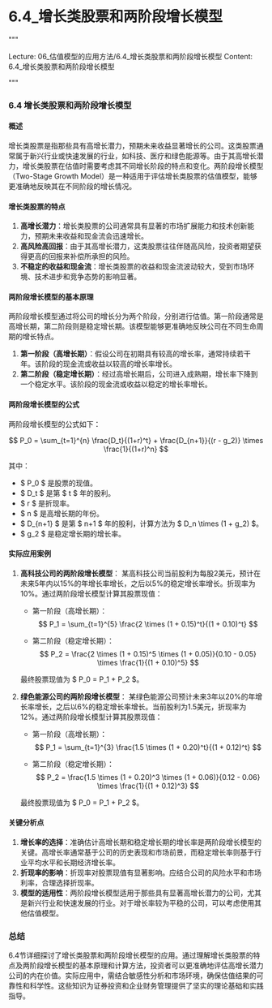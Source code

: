 # 6.4_增长类股票和两阶段增长模型

"""

Lecture: 06_估值模型的应用方法/6.4_增长类股票和两阶段增长模型
Content: 6.4_增长类股票和两阶段增长模型

"""

### 6.4 增长类股票和两阶段增长模型

#### 概述
增长类股票是指那些具有高增长潜力，预期未来收益显著增长的公司。这类股票通常属于新兴行业或快速发展的行业，如科技、医疗和绿色能源等。由于其高增长潜力，增长类股票在估值时需要考虑其不同增长阶段的特点和变化。两阶段增长模型（Two-Stage Growth Model）是一种适用于评估增长类股票的估值模型，能够更准确地反映其在不同阶段的增长情况。

#### 增长类股票的特点

1. **高增长潜力**：增长类股票的公司通常具有显著的市场扩展能力和技术创新能力，预期未来收益和现金流会迅速增长。
2. **高风险高回报**：由于其高增长潜力，这类股票往往伴随高风险，投资者期望获得更高的回报来补偿所承担的风险。
3. **不稳定的收益和现金流**：增长类股票的收益和现金流波动较大，受到市场环境、技术进步和竞争态势的影响显著。

#### 两阶段增长模型的基本原理

两阶段增长模型通过将公司的增长分为两个阶段，分别进行估值。第一阶段通常是高增长期，第二阶段则是稳定增长期。该模型能够更准确地反映公司在不同生命周期的增长特点。

1. **第一阶段（高增长期）**：假设公司在初期具有较高的增长率，通常持续若干年。该阶段的现金流或收益以较高的增长率增长。
2. **第二阶段（稳定增长期）**：经过高增长期后，公司进入成熟期，增长率下降到一个稳定水平。该阶段的现金流或收益以稳定的增长率增长。

#### 两阶段增长模型的公式

两阶段增长模型的公式如下：

$$ P_0 = \sum_{t=1}^{n} \frac{D_t}{(1+r)^t} + \frac{D_{n+1}}{(r - g_2)} \times \frac{1}{(1+r)^n} $$

其中：
- $ P_0 $ 是股票的现值。
- $ D_t $ 是第 $ t $ 年的股利。
- $ r $ 是折现率。
- $ n $ 是高增长期的年份。
- $ D_{n+1} $ 是第 $ n+1 $ 年的股利，计算方法为 $ D_n \times (1 + g_2) $。
- $ g_2 $ 是稳定增长期的增长率。

#### 实际应用案例

1. **高科技公司的两阶段增长模型**：
   某高科技公司当前股利为每股2美元，预计在未来5年内以15%的年增长率增长，之后以5%的稳定增长率增长。折现率为10%。通过两阶段增长模型计算其股票现值：

   - 第一阶段（高增长期）：
     $$ P_1 = \sum_{t=1}^{5} \frac{2 \times (1 + 0.15)^t}{(1 + 0.10)^t} $$

   - 第二阶段（稳定增长期）：
     $$ P_2 = \frac{2 \times (1 + 0.15)^5 \times (1 + 0.05)}{0.10 - 0.05} \times \frac{1}{(1 + 0.10)^5} $$

   最终股票现值为 $ P_0 = P_1 + P_2 $。

2. **绿色能源公司的两阶段增长模型**：
   某绿色能源公司预计未来3年以20%的年增长率增长，之后以6%的稳定增长率增长。当前股利为1.5美元，折现率为12%。通过两阶段增长模型计算其股票现值：

   - 第一阶段（高增长期）：
     $$ P_1 = \sum_{t=1}^{3} \frac{1.5 \times (1 + 0.20)^t}{(1 + 0.12)^t} $$

   - 第二阶段（稳定增长期）：
     $$ P_2 = \frac{1.5 \times (1 + 0.20)^3 \times (1 + 0.06)}{0.12 - 0.06} \times \frac{1}{(1 + 0.12)^3} $$

   最终股票现值为 $ P_0 = P_1 + P_2 $。

#### 关键分析点

1. **增长率的选择**：准确估计高增长期和稳定增长期的增长率是两阶段增长模型的关键。高增长率通常基于公司的历史表现和市场前景，而稳定增长率则基于行业平均水平和长期经济增长率。
2. **折现率的影响**：折现率对股票现值有显著影响。应结合公司的风险水平和市场利率，合理选择折现率。
3. **模型的适用性**：两阶段增长模型适用于那些具有显著高增长潜力的公司，尤其是新兴行业和快速发展的行业。对于增长率较为平稳的公司，可以考虑使用其他估值模型。

### 总结
6.4节详细探讨了增长类股票和两阶段增长模型的应用。通过理解增长类股票的特点及两阶段增长模型的基本原理和计算方法，投资者可以更准确地评估高增长潜力公司的内在价值。实际应用中，需结合敏感性分析和市场环境，确保估值结果的可靠性和科学性。这些知识为证券投资和企业财务管理提供了坚实的理论基础和实践指导。